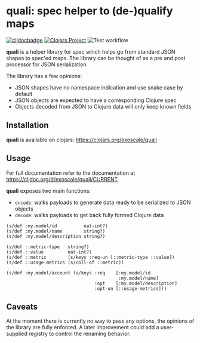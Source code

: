 quali: spec helper to (de-)qualify maps
=======================================

[![cljdocbadge](https://cljdoc.xyz/badge/com.exoscale/quali)](https://cljdoc.org/d/com.exoscale/quali/CURRENT/api/exoscale.quali)
[![Clojars Project](https://img.shields.io/clojars/v/com.exoscale/quali.svg)](https://clojars.org/exoscale/quali)
![Test workflow](https://github.com/exoscale/quali/actions/workflows/main.yml/badge.svg)

**quali** is a helper library for spec which helps go from standard
JSON shapes to spec'ed maps.  The library can be thought of as a pre
and post processor for JSON serialization.

The library has a few opinions:

- JSON shapes have no namespace indication and use snake case by
  default
- JSON objects are expected to have a corresponding Clojure spec
- Objects decoded from JSON to Clojure data will only keep known
  fields

## Installation

**quali** is available on clojars: https://clojars.org/exoscale/quali

## Usage

For full documentation refer to the documentation at
https://cljdoc.org/d/exoscale/quali/CURRENT

**quali** exposes two main functions:

- `encode`: walks payloads to generate data ready to be serialized to
  JSON objects
- `decode`: walks payloads to get back fully formed Clojure data

```
(s/def :my.model/id          nat-int?)
(s/def :my.model/name        string?)
(s/def :my.model/description string?)

(s/def ::metric-type   string?)
(s/def ::value         nat-int?)
(s/def ::metric        (s/keys :req-un [::metric-type ::value])
(s/def ::usage-metrics (s/coll-of ::metric))

(s/def :my.model/account (s/keys :req    [:my.model/id
                                          :my.model/name]
                                 :opt    [:my.model/description]
                                 :opt-un [::usage-metrics]))
```


## Caveats

At the moment there is currently no way to pass any options, the
opinions of the library are fully enforced. A later improvement could
add a user-supplied registry to control the renaming behavior.
